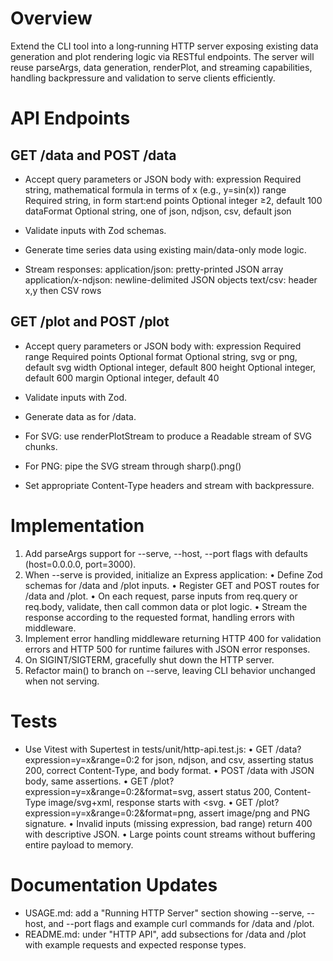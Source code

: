 # Overview

Extend the CLI tool into a long‐running HTTP server exposing existing data generation and plot rendering logic via RESTful endpoints.  The server will reuse parseArgs, data generation, renderPlot, and streaming capabilities, handling backpressure and validation to serve clients efficiently.

# API Endpoints

## GET /data and POST /data

- Accept query parameters or JSON body with:
  expression  Required string, mathematical formula in terms of x (e.g., y=sin(x))
  range       Required string, in form start:end
  points      Optional integer ≥2, default 100
  dataFormat  Optional string, one of json, ndjson, csv, default json

- Validate inputs with Zod schemas.
- Generate time series data using existing main/data-only mode logic.
- Stream responses:
  application/json: pretty-printed JSON array
  application/x-ndjson: newline-delimited JSON objects
  text/csv: header x,y then CSV rows

## GET /plot and POST /plot

- Accept query parameters or JSON body with:
  expression  Required
  range       Required
  points      Optional
  format      Optional string, svg or png, default svg
  width       Optional integer, default 800
  height      Optional integer, default 600
  margin      Optional integer, default 40

- Validate inputs with Zod.
- Generate data as for /data.
- For SVG: use renderPlotStream to produce a Readable stream of SVG chunks.
- For PNG: pipe the SVG stream through sharp().png()
- Set appropriate Content-Type headers and stream with backpressure.

# Implementation

1. Add parseArgs support for --serve, --host, --port flags with defaults (host=0.0.0.0, port=3000).
2. When --serve is provided, initialize an Express application:
   • Define Zod schemas for /data and /plot inputs.
   • Register GET and POST routes for /data and /plot.
   • On each request, parse inputs from req.query or req.body, validate, then call common data or plot logic.
   • Stream the response according to the requested format, handling errors with middleware.
3. Implement error handling middleware returning HTTP 400 for validation errors and HTTP 500 for runtime failures with JSON error responses.
4. On SIGINT/SIGTERM, gracefully shut down the HTTP server.
5. Refactor main() to branch on --serve, leaving CLI behavior unchanged when not serving.

# Tests

- Use Vitest with Supertest in tests/unit/http-api.test.js:
  • GET /data?expression=y=x&range=0:2 for json, ndjson, and csv, asserting status 200, correct Content-Type, and body format.
  • POST /data with JSON body, same assertions.
  • GET /plot?expression=y=x&range=0:2&format=svg, assert status 200, Content-Type image/svg+xml, response starts with <svg.
  • GET /plot?expression=y=x&range=0:2&format=png, assert image/png and PNG signature.
  • Invalid inputs (missing expression, bad range) return 400 with descriptive JSON.
  • Large points count streams without buffering entire payload to memory.

# Documentation Updates

- USAGE.md: add a "Running HTTP Server" section showing --serve, --host, and --port flags and example curl commands for /data and /plot.
- README.md: under "HTTP API", add subsections for /data and /plot with example requests and expected response types.
